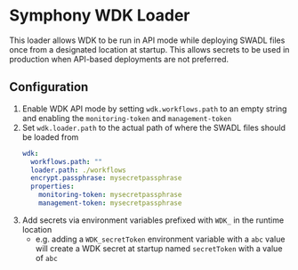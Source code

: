 # Symphony WDK Loader
This loader allows WDK to be run in API mode while deploying SWADL files once from a designated location at startup.
This allows secrets to be used in production when API-based deployments are not preferred.

## Configuration
1. Enable WDK API mode by setting `wdk.workflows.path` to an empty string and enabling the `monitoring-token` and `management-token` 
2. Set `wdk.loader.path` to the actual path of where the SWADL files should be loaded from
    ````yaml
    wdk:
      workflows.path: ""
      loader.path: ./workflows
      encrypt.passphrase: mysecretpassphrase
      properties:
        monitoring-token: mysecretpassphrase
        management-token: mysecretpassphrase
    ````
3. Add secrets via environment variables prefixed with `WDK_` in the runtime location 
   - e.g. adding a `WDK_secretToken` environment variable with a `abc` value will create a WDK secret at startup named `secretToken` with a value of `abc` 
